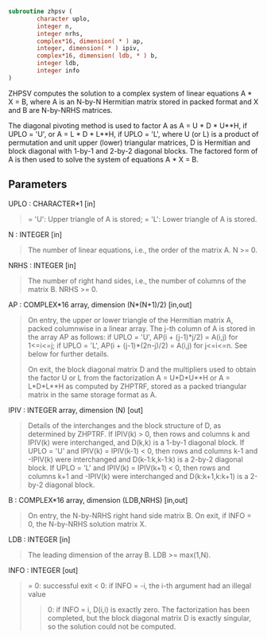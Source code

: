 ```fortran
subroutine zhpsv (
        character uplo,
        integer n,
        integer nrhs,
        complex*16, dimension( * ) ap,
        integer, dimension( * ) ipiv,
        complex*16, dimension( ldb, * ) b,
        integer ldb,
        integer info
)
```

ZHPSV computes the solution to a complex system of linear equations
A \* X = B,
where A is an N-by-N Hermitian matrix stored in packed format and X
and B are N-by-NRHS matrices.

The diagonal pivoting method is used to factor A as
A = U \* D \* U\*\*H,  if UPLO = 'U', or
A = L \* D \* L\*\*H,  if UPLO = 'L',
where U (or L) is a product of permutation and unit upper (lower)
triangular matrices, D is Hermitian and block diagonal with 1-by-1
and 2-by-2 diagonal blocks.  The factored form of A is then used to
solve the system of equations A \* X = B.

## Parameters
UPLO : CHARACTER\*1 [in]
> = 'U':  Upper triangle of A is stored;
> = 'L':  Lower triangle of A is stored.

N : INTEGER [in]
> The number of linear equations, i.e., the order of the
> matrix A.  N >= 0.

NRHS : INTEGER [in]
> The number of right hand sides, i.e., the number of columns
> of the matrix B.  NRHS >= 0.

AP : COMPLEX\*16 array, dimension (N\*(N+1)/2) [in,out]
> On entry, the upper or lower triangle of the Hermitian matrix
> A, packed columnwise in a linear array.  The j-th column of A
> is stored in the array AP as follows:
> if UPLO = 'U', AP(i + (j-1)\*j/2) = A(i,j) for 1<=i<=j;
> if UPLO = 'L', AP(i + (j-1)\*(2n-j)/2) = A(i,j) for j<=i<=n.
> See below for further details.
> 
> On exit, the block diagonal matrix D and the multipliers used
> to obtain the factor U or L from the factorization
> A = U\*D\*U\*\*H or A = L\*D\*L\*\*H as computed by ZHPTRF, stored as
> a packed triangular matrix in the same storage format as A.

IPIV : INTEGER array, dimension (N) [out]
> Details of the interchanges and the block structure of D, as
> determined by ZHPTRF.  If IPIV(k) > 0, then rows and columns
> k and IPIV(k) were interchanged, and D(k,k) is a 1-by-1
> diagonal block.  If UPLO = 'U' and IPIV(k) = IPIV(k-1) < 0,
> then rows and columns k-1 and -IPIV(k) were interchanged and
> D(k-1:k,k-1:k) is a 2-by-2 diagonal block.  If UPLO = 'L' and
> IPIV(k) = IPIV(k+1) < 0, then rows and columns k+1 and
> -IPIV(k) were interchanged and D(k:k+1,k:k+1) is a 2-by-2
> diagonal block.

B : COMPLEX\*16 array, dimension (LDB,NRHS) [in,out]
> On entry, the N-by-NRHS right hand side matrix B.
> On exit, if INFO = 0, the N-by-NRHS solution matrix X.

LDB : INTEGER [in]
> The leading dimension of the array B.  LDB >= max(1,N).

INFO : INTEGER [out]
> = 0:  successful exit
> < 0:  if INFO = -i, the i-th argument had an illegal value
> > 0:  if INFO = i, D(i,i) is exactly zero.  The factorization
> has been completed, but the block diagonal matrix D is
> exactly singular, so the solution could not be
> computed.
